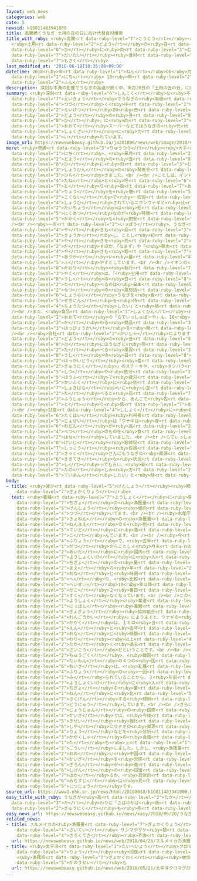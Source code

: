 ```yaml
---
layout: web_news
categories: web
cate: 5
newsid: k10011483941000
title: 高騰続くうなぎ 土用の丑の日に向け代替食材模索
title_with_ruby: <ruby>高騰<rt data-ruby-level="7">こうとう</rt></ruby><ruby>続<rt data-ruby-level="4">つづ</rt></ruby>くうなぎ
  <ruby>土用<rt data-ruby-level="2">どよう</rt></ruby>の<ruby>丑<rt data-ruby-level="8">うし</rt></ruby>の<ruby>日<rt
  data-ruby-level="8">ひ</rt></ruby>に<ruby>向<rt data-ruby-level="3">む</rt></ruby>け<ruby>代替<rt
  data-ruby-level="7">だいたい</rt></ruby><ruby>食材<rt data-ruby-level="4">しょくざい</rt></ruby><ruby>模索<rt
  data-ruby-level="7">もさく</rt></ruby>
last_modified_at: '2018-06-18T18:35:00+09:00'
datetime: 2018<ruby>年<rt data-ruby-level="1">ねん</rt></ruby>06<ruby>月<rt data-ruby-level="1">がつ</rt></ruby>18<ruby>日<rt
  data-ruby-level="1">にち</rt></ruby> 18<ruby>時<rt data-ruby-level="2">じ</rt></ruby>35<ruby>分<rt
  data-ruby-level="2">ふん</rt></ruby>
description: 深刻な不漁の影響でうなぎの高値が続く中、来月20日の「土用の丑の日」に向けて、大手スーパーなどではうなぎの代わりとなる食材に力を入れています。
summary: <ruby>深刻<rt data-ruby-level="6">しんこく</rt></ruby>な<ruby>不漁<rt data-ruby-level="4">ふりょう</rt></ruby>の<ruby>影響<rt
  data-ruby-level="7">えいきょう</rt></ruby>でうなぎの<ruby>高値<rt data-ruby-level="6">たかね</rt></ruby>が<ruby>続<rt
  data-ruby-level="4">つづ</rt></ruby>く<ruby>中<rt data-ruby-level="1">なか</rt></ruby>、<ruby>来月<rt
  data-ruby-level="2">らいげつ</rt></ruby>20<ruby>日<rt data-ruby-level="1">にち</rt></ruby>の「<ruby>土用<rt
  data-ruby-level="2">どよう</rt></ruby>の<ruby>丑<rt data-ruby-level="8">うし</rt></ruby>の<ruby>日<rt
  data-ruby-level="8">ひ</rt></ruby>」に<ruby>向<rt data-ruby-level="3">む</rt></ruby>けて、<ruby>大手<rt
  data-ruby-level="1">おおて</rt></ruby>スーパーなどではうなぎの<ruby>代<rt data-ruby-level="3">か</rt></ruby>わりとなる<ruby>食材<rt
  data-ruby-level="4">しょくざい</rt></ruby>に<ruby>力<rt data-ruby-level="1">ちから</rt></ruby>を<ruby>入<rt
  data-ruby-level="1">い</rt></ruby>れています。
image_url: https://newswebeasy.github.io/ja201806/news/web/image/2018/06/18/K10011483941_1806181916_1806181918_01_02.jpg
more: <ruby>流通<rt data-ruby-level="3">りゅうつう</rt></ruby><ruby>大手<rt data-ruby-level="1">おおて</rt></ruby>の「イオン」は、18<ruby>日<rt
  data-ruby-level="1">にち</rt></ruby>、<ruby>来月<rt data-ruby-level="2">らいげつ</rt></ruby>の<ruby>土用<rt
  data-ruby-level="2">どよう</rt></ruby>の<ruby>丑<rt data-ruby-level="8">うし</rt></ruby>の<ruby>日<rt
  data-ruby-level="8">ひ</rt></ruby>に<ruby>向<rt data-ruby-level="3">む</rt></ruby>けた<ruby>商品<rt
  data-ruby-level="3">しょうひん</rt></ruby>の<ruby>発表会<rt data-ruby-level="3">はっぴょうかい</rt></ruby>を<ruby>開<rt
  data-ruby-level="3">ひら</rt></ruby>きました。<br /><br />ことしは、インドネシア<ruby>産<rt data-ruby-level="4">さん</rt></ruby>のビカーラ<ruby>種<rt
  data-ruby-level="4">たね</rt></ruby>と<ruby>呼<rt data-ruby-level="6">よ</rt></ruby>ばれるうなぎの<ruby>取<rt
  data-ruby-level="7">と</rt></ruby>り<ruby>扱<rt data-ruby-level="7">あつか</rt></ruby>い<ruby>量<rt
  data-ruby-level="4">りょう</rt></ruby>を<ruby>増<rt data-ruby-level="5">ふ</rt></ruby>やします。このうなぎは、<ruby>国内<rt
  data-ruby-level="2">こくない</rt></ruby>で<ruby>一般的<rt data-ruby-level="7">いっぱんてき</rt></ruby>に<ruby>消費<rt
  data-ruby-level="4">しょうひ</rt></ruby>されているニホンウナギと<ruby>比<rt data-ruby-level="5">くら</rt></ruby>べて<ruby>体長<rt
  data-ruby-level="2">たいちょう</rt></ruby>は<ruby>短<rt data-ruby-level="3">みじか</rt></ruby>めですが<ruby>肉厚<rt
  data-ruby-level="5">にくあつ</rt></ruby>なのが<ruby>特徴<rt data-ruby-level="7">とくちょう</rt></ruby>で、<ruby>価格<rt
  data-ruby-level="5">かかく</rt></ruby>も<ruby>割安<rt data-ruby-level="6">わりやす</rt></ruby>だとしています。<br
  /><br /><ruby>一方<rt data-ruby-level="2">いっぽう</rt></ruby>、うなぎ<ruby>以外<rt data-ruby-level="4">いがい</rt></ruby>のかば<ruby>焼<rt
  data-ruby-level="4">や</rt></ruby>きも<ruby>品<rt data-ruby-level="3">しな</rt></ruby>ぞろえを<ruby>強化<rt
  data-ruby-level="3">きょうか</rt></ruby>し、ことし<ruby>初<rt data-ruby-level="4">はじ</rt></ruby>めて「さば」のかば<ruby>焼<rt
  data-ruby-level="4">や</rt></ruby>きを<ruby>売<rt data-ruby-level="2">う</rt></ruby>り<ruby>出<rt
  data-ruby-level="2">だ</rt></ruby>すほか、「なまず」や「<ruby>豚肉<rt data-ruby-level="7">ぶたにく</rt></ruby>」のかば<ruby>焼<rt
  data-ruby-level="4">や</rt></ruby>きも<ruby>取<rt data-ruby-level="7">と</rt></ruby>り<ruby>扱<rt
  data-ruby-level="7">あつか</rt></ruby>い<ruby>量<rt data-ruby-level="4">りょう</rt></ruby>を<ruby>増<rt
  data-ruby-level="5">ふ</rt></ruby>やすとしています。<br /><br />イオンの<ruby>三宅<rt data-ruby-level="8">みやけ</rt></ruby><ruby>香<rt
  data-ruby-level="8">かおり</rt></ruby><ruby>執行<rt data-ruby-level="7">しっこう</rt></ruby><ruby>役<rt
  data-ruby-level="3">やく</rt></ruby>は、「<ruby>土用<rt data-ruby-level="2">どよう</rt></ruby>の<ruby>丑<rt
  data-ruby-level="8">うし</rt></ruby>の<ruby>日<rt data-ruby-level="8">ひ</rt></ruby>にうなぎを<ruby>食<rt
  data-ruby-level="2">た</rt></ruby>べるのは<ruby>日本<rt data-ruby-level="1">にっぽん</rt></ruby>の<ruby>夏<rt
  data-ruby-level="2">なつ</rt></ruby>の<ruby>風物詩<rt data-ruby-level="3">ふうぶつし</rt></ruby>なので、<ruby>将来<rt
  data-ruby-level="6">しょうらい</rt></ruby>うなぎを<ruby>食<rt data-ruby-level="2">た</rt></ruby>べることができなくならないよう、<ruby>責任<rt
  data-ruby-level="5">せきにん</rt></ruby>を<ruby>持<rt data-ruby-level="3">も</rt></ruby>って<ruby>調達<rt
  data-ruby-level="4">ちょうたつ</rt></ruby>したい」と<ruby>話<rt data-ruby-level="2">はな</rt></ruby>しています。<br
  /><br />また、<ruby>食品<rt data-ruby-level="3">しょくひん</rt></ruby><ruby>宅配<rt data-ruby-level="6">たくはい</rt></ruby><ruby>大手<rt
  data-ruby-level="1">おおて</rt></ruby>の「らでぃっしゅぼーや」も、18<ruby>日<rt data-ruby-level="1">にち</rt></ruby>、うなぎに<ruby>代<rt
  data-ruby-level="3">か</rt></ruby>わる<ruby>商品<rt data-ruby-level="3">しょうひん</rt></ruby>の<ruby>発表会<rt
  data-ruby-level="3">はっぴょうかい</rt></ruby>を<ruby>開<rt data-ruby-level="3">ひら</rt></ruby>きました。<br
  /><br /><ruby>会社<rt data-ruby-level="2">かいしゃ</rt></ruby>によりますと、<ruby>江戸時代<rt data-ruby-level="7">えどじだい</rt></ruby>には<ruby>土用<rt
  data-ruby-level="2">どよう</rt></ruby>の<ruby>丑<rt data-ruby-level="8">うし</rt></ruby>の<ruby>日<rt
  data-ruby-level="8">ひ</rt></ruby>にはうなぎに<ruby>限<rt data-ruby-level="5">かぎ</rt></ruby>らず、スタミナがつくものを<ruby>食<rt
  data-ruby-level="2">た</rt></ruby>べる<ruby>風習<rt data-ruby-level="3">ふうしゅう</rt></ruby>があったとして、<ruby>丑<rt
  data-ruby-level="8">うし</rt></ruby>の<ruby>日<rt data-ruby-level="8">ひ</rt></ruby>にかけた<ruby>北海道<rt
  data-ruby-level="2">ほっかいどう</rt></ruby><ruby>産<rt data-ruby-level="4">さん</rt></ruby>の「<ruby>牛肉<rt
  data-ruby-level="2">ぎゅうにく</rt></ruby>」のステーキや、<ruby>タンパク<rt data-ruby-level="5">たんぱく</rt></ruby><ruby>質<rt
  data-ruby-level="5">しつ</rt></ruby>や<ruby>鉄分<rt data-ruby-level="3">てつぶん</rt></ruby>、ビタミンが<ruby>豊富<rt
  data-ruby-level="5">ほうふ</rt></ruby>で<ruby>疲労<rt data-ruby-level="7">ひろう</rt></ruby><ruby>回復<rt
  data-ruby-level="5">かいふく</rt></ruby>に<ruby>効<rt data-ruby-level="5">き</rt></ruby>くとされる「しじみ」、<ruby>暑気払<rt
  data-ruby-level="7">しょきばら</rt></ruby>いに<ruby>小豆<rt data-ruby-level="8">あずき</rt></ruby>を<ruby>食<rt
  data-ruby-level="2">た</rt></ruby>べると<ruby>厄<rt data-ruby-level="7">やく</rt></ruby>よけになるという<ruby>風習<rt
  data-ruby-level="3">ふうしゅう</rt></ruby>から、あんこで<ruby>包<rt data-ruby-level="4">つつ</rt></ruby>んだ「もち」なども、<ruby>取<rt
  data-ruby-level="7">と</rt></ruby>り<ruby>扱<rt data-ruby-level="7">あつか</rt></ruby>うことになりました。<br
  /><br /><ruby>試食<rt data-ruby-level="4">ししょく</rt></ruby>に<ruby>訪<rt data-ruby-level="7">おとず</rt></ruby>れた<ruby>宅配<rt
  data-ruby-level="6">たくはい</rt></ruby><ruby>利用者<rt data-ruby-level="4">りようしゃ</rt></ruby>の<ruby>女性<rt
  data-ruby-level="5">じょせい</rt></ruby>は「ウナギは<ruby>食<rt data-ruby-level="2">た</rt></ruby>べたいけど、とても<ruby>値段<rt
  data-ruby-level="6">ねだん</rt></ruby>が<ruby>高<rt data-ruby-level="2">たか</rt></ruby>いので、ことしは<ruby>別<rt
  data-ruby-level="4">べつ</rt></ruby>のものを<ruby>食<rt data-ruby-level="2">た</rt></ruby>べるのもいいかな」と<ruby>話<rt
  data-ruby-level="2">はな</rt></ruby>していました。<br /><br />らでぃっしゅぼーやの<ruby>藤巻<rt data-ruby-level="7">ふじまき</rt></ruby><ruby>啓二<rt
  data-ruby-level="8">けいじ</rt></ruby><ruby>取締役<rt data-ruby-level="7">とりしまりやく</rt></ruby><ruby>執行<rt
  data-ruby-level="7">しっこう</rt></ruby><ruby>役員<rt data-ruby-level="3">やくいん</rt></ruby>は、「お<ruby>客<rt
  data-ruby-level="3">きゃく</rt></ruby>さんにもうなぎの<ruby>資源<rt data-ruby-level="6">しげん</rt></ruby>が<ruby>危機的<rt
  data-ruby-level="6">ききてき</rt></ruby>な<ruby>状況<rt data-ruby-level="7">じょうきょう</rt></ruby>だと<ruby>知<rt
  data-ruby-level="2">し</rt></ruby>ってもらい、<ruby>新<rt data-ruby-level="2">あら</rt></ruby>たな<ruby>楽<rt
  data-ruby-level="2">たの</rt></ruby>しみ<ruby>方<rt data-ruby-level="2">かた</rt></ruby>を<ruby>提案<rt
  data-ruby-level="5">ていあん</rt></ruby>したい」と<ruby>話<rt data-ruby-level="2">はな</rt></ruby>していました。
body:
- title: <ruby>減少<rt data-ruby-level="5">げんしょう</rt></ruby><ruby>続<rt data-ruby-level="4">つづ</rt></ruby>くウナギの<ruby>漁獲量<rt
    data-ruby-level="7">ぎょかくりょう</rt></ruby>
  text: <ruby>養殖<rt data-ruby-level="7">ようしょく</rt></ruby>に<ruby>使<rt data-ruby-level="3">つか</rt></ruby>われるウナギの<ruby>稚魚<rt
    data-ruby-level="7">ちぎょ</rt></ruby>の<ruby>漁獲量<rt data-ruby-level="7">ぎょかくりょう</rt></ruby>は、<ruby>減少<rt
    data-ruby-level="5">げんしょう</rt></ruby><ruby>傾向<rt data-ruby-level="7">けいこう</rt></ruby>が<ruby>続<rt
    data-ruby-level="4">つづ</rt></ruby>いてます。<br /><br /><ruby>水産庁<rt data-ruby-level="6">すいさんちょう</rt></ruby>によりますと、<ruby>去年<rt
    data-ruby-level="3">きょねん</rt></ruby>の<ruby>漁獲量<rt data-ruby-level="7">ぎょかくりょう</rt></ruby>は15.5トンと、30<ruby>年前<rt
    data-ruby-level="2">ねんまえ</rt></ruby>の６<ruby>割<rt data-ruby-level="6">わり</rt></ruby><ruby>程度<rt
    data-ruby-level="5">ていど</rt></ruby>に<ruby>落<rt data-ruby-level="7">お</rt></ruby>ち<ruby>込<rt
    data-ruby-level="7">こ</rt></ruby>んでいます。<br /><br /><ruby>今<rt data-ruby-level="2">いま</rt></ruby>シーズンも<ruby>不漁<rt
    data-ruby-level="4">ふりょう</rt></ruby>で、<ruby>去年<rt data-ruby-level="3">きょねん</rt></ruby>11<ruby>月<rt
    data-ruby-level="1">がつ</rt></ruby>からことし４<ruby>月末<rt data-ruby-level="4">がつまつ</rt></ruby>までの<ruby>間<rt
    data-ruby-level="2">あいだ</rt></ruby>に<ruby>国内<rt data-ruby-level="2">こくない</rt></ruby>の<ruby>養殖池<rt
    data-ruby-level="7">ようしょくいけ</rt></ruby>に<ruby>入<rt data-ruby-level="1">い</rt></ruby>れられた<ruby>稚魚<rt
    data-ruby-level="7">ちぎょ</rt></ruby>の<ruby>量<rt data-ruby-level="4">りょう</rt></ruby>は14トンと、<ruby>前<rt
    data-ruby-level="2">まえ</rt></ruby>の<ruby>年<rt data-ruby-level="2">とし</rt></ruby>の<ruby>同<rt
    data-ruby-level="2">おな</rt></ruby>じ<ruby>時期<rt data-ruby-level="3">じき</rt></ruby>より28％<ruby>減<rt
    data-ruby-level="5">へ</rt></ruby>り、<ruby>比較<rt data-ruby-level="7">ひかく</rt></ruby>できる<ruby>平成<rt
    data-ruby-level="4">へいせい</rt></ruby>18<ruby>年以降<rt data-ruby-level="6">ねんいこう</rt></ruby>では<ruby>過去<rt
    data-ruby-level="5">かこ</rt></ruby>２<ruby>番目<rt data-ruby-level="2">ばんめ</rt></ruby>に<ruby>少<rt
    data-ruby-level="2">すく</rt></ruby>なくなっています。<br /><br />この<ruby>結果<rt data-ruby-level="4">けっか</rt></ruby>、<ruby>養殖<rt
    data-ruby-level="7">ようしょく</rt></ruby><ruby>業者<rt data-ruby-level="3">ぎょうしゃ</rt></ruby>でつくる「<ruby>日本<rt
    data-ruby-level="1">にっぽん</rt></ruby><ruby>養鰻<rt data-ruby-level="8">ようまん</rt></ruby><ruby>漁業<rt
    data-ruby-level="4">ぎょぎょう</rt></ruby><ruby>協同組合<rt data-ruby-level="4">きょうどうくみあい</rt></ruby><ruby>連合会<rt
    data-ruby-level="4">れんごうかい</rt></ruby>」によりますと、ウナギの<ruby>取引<rt data-ruby-level="3">とりひき</rt></ruby><ruby>価格<rt
    data-ruby-level="5">かかく</rt></ruby>は、１キロ<ruby>当<rt data-ruby-level="2">あ</rt></ruby>たり5300<ruby>円<rt
    data-ruby-level="1">えん</rt></ruby>と<ruby>去年<rt data-ruby-level="3">きょねん</rt></ruby>の<ruby>同<rt
    data-ruby-level="2">おな</rt></ruby>じ<ruby>時期<rt data-ruby-level="3">じき</rt></ruby>より４<ruby>割<rt
    data-ruby-level="6">わり</rt></ruby><ruby>以上<rt data-ruby-level="4">いじょう</rt></ruby><ruby>高<rt
    data-ruby-level="2">たか</rt></ruby>く<ruby>過去<rt data-ruby-level="5">かこ</rt></ruby><ruby>最高<rt
    data-ruby-level="4">さいこう</rt></ruby>だということです。<br /><br /><ruby>日本<rt data-ruby-level="1">にっぽん</rt></ruby>と<ruby>中国<rt
    data-ruby-level="2">ちゅうごく</rt></ruby>、<ruby>韓国<rt data-ruby-level="7">かんこく</rt></ruby>、それに<ruby>台湾<rt
    data-ruby-level="7">たいわん</rt></ruby>の４つの<ruby>国<rt data-ruby-level="2">くに</rt></ruby>と<ruby>地域<rt
    data-ruby-level="6">ちいき</rt></ruby>は、<ruby>乱獲<rt data-ruby-level="7">らんかく</rt></ruby>が<ruby>不漁<rt
    data-ruby-level="4">ふりょう</rt></ruby>の<ruby>一因<rt data-ruby-level="5">いちいん</rt></ruby>だと<ruby>見<rt
    data-ruby-level="1">み</rt></ruby>られていることから、３<ruby>年前<rt data-ruby-level="2">ねんまえ</rt></ruby>のシーズンから<ruby>養殖池<rt
    data-ruby-level="7">ようしょくいけ</rt></ruby>に<ruby>入<rt data-ruby-level="1">い</rt></ruby>れる<ruby>稚魚<rt
    data-ruby-level="7">ちぎょ</rt></ruby>の<ruby>量<rt data-ruby-level="4">りょう</rt></ruby>を2014<ruby>年<rt
    data-ruby-level="1">ねん</rt></ruby>に<ruby>比<rt data-ruby-level="5">くら</rt></ruby>べて20％<ruby>削減<rt
    data-ruby-level="7">さくげん</rt></ruby>する<ruby>規制<rt data-ruby-level="5">きせい</rt></ruby>を<ruby>導入<rt
    data-ruby-level="5">どうにゅう</rt></ruby>しています。<br /><br />さらに<ruby>今月<rt data-ruby-level="2">こんげつ</rt></ruby><ruby>上旬<rt
    data-ruby-level="7">じょうじゅん</rt></ruby>の<ruby>国際<rt data-ruby-level="5">こくさい</rt></ruby><ruby>会議<rt
    data-ruby-level="4">かいぎ</rt></ruby>では、<ruby>今後<rt data-ruby-level="2">こんご</rt></ruby>の<ruby>規制<rt
    data-ruby-level="5">きせい</rt></ruby><ruby>強化<rt data-ruby-level="3">きょうか</rt></ruby>を<ruby>視野<rt
    data-ruby-level="6">しや</rt></ruby>にウナギの<ruby>資源<rt data-ruby-level="6">しげん</rt></ruby><ruby>量<rt
    data-ruby-level="4">りょう</rt></ruby>などを<ruby>分析<rt data-ruby-level="7">ぶんせき</rt></ruby>する<ruby>科学者<rt
    data-ruby-level="3">かがくしゃ</rt></ruby>の<ruby>会議<rt data-ruby-level="4">かいぎ</rt></ruby>を<ruby>立<rt
    data-ruby-level="1">た</rt></ruby>ち<ruby>上<rt data-ruby-level="1">あ</rt></ruby>げることで<ruby>合意<rt
    data-ruby-level="3">ごうい</rt></ruby>しました。しかし、<ruby>漁獲量<rt data-ruby-level="7">ぎょかくりょう</rt></ruby>の<ruby>多<rt
    data-ruby-level="2">おお</rt></ruby>い<ruby>中国<rt data-ruby-level="2">ちゅうごく</rt></ruby>が<ruby>会議<rt
    data-ruby-level="4">かいぎ</rt></ruby>を<ruby>欠席<rt data-ruby-level="4">けっせき</rt></ruby>しているため<ruby>議論<rt
    data-ruby-level="6">ぎろん</rt></ruby>が<ruby>進<rt data-ruby-level="3">すす</rt></ruby>んでおらず、<ruby>資源<rt
    data-ruby-level="6">しげん</rt></ruby>の<ruby>回復<rt data-ruby-level="5">かいふく</rt></ruby>をどう<ruby>図<rt
    data-ruby-level="7">はか</rt></ruby>るか、<ruby>具体的<rt data-ruby-level="4">ぐたいてき</rt></ruby>な<ruby>道筋<rt
    data-ruby-level="6">みちすじ</rt></ruby>は<ruby>見<rt data-ruby-level="1">み</rt></ruby>えていないのが<ruby>実情<rt
    data-ruby-level="5">じつじょう</rt></ruby>です。
source_url: https://www3.nhk.or.jp/news/html/20180618/k10011483941000.html
easy_title_with_ruby: うなぎが<ruby>高<rt data-ruby-level="2">たか</rt></ruby>い <ruby>代<rt
  data-ruby-level="3">か</rt></ruby>わりに「さばのかば<ruby>焼<rt data-ruby-level="4">や</rt></ruby>き」や<ruby>牛肉<rt
  data-ruby-level="2">ぎゅうにく</rt></ruby>も<ruby>売<rt data-ruby-level="2">う</rt></ruby>る
easy_news_url: https://newswebeasy.github.io/news/easy/2018/06/20/うなぎが高い-代わりにさばのかば焼きや牛肉も売る
related_news:
- title: スルメイカの<ruby>漁獲量<rt data-ruby-level="7">ぎょかくりょう</rt></ruby><ruby>過去<rt data-ruby-level="5">かこ</rt></ruby><ruby>最低<rt
    data-ruby-level="4">さいてい</rt></ruby> サンマやサケ<ruby>類<rt data-ruby-level="4">るい</rt></ruby>も<ruby>記録的<rt
    data-ruby-level="4">きろくてき</rt></ruby><ruby>不漁<rt data-ruby-level="4">ふりょう</rt></ruby>
  url: https://newswebeasy.github.io/news/web/2018/04/26/スルメイカの漁獲量過去最低-サンマやサケ類も記録的不漁
- title: <ruby>太平洋<rt data-ruby-level="3">たいへいよう</rt></ruby>クロマグロの<ruby>資源<rt data-ruby-level="6">しげん</rt></ruby><ruby>量<rt
    data-ruby-level="4">りょう</rt></ruby><ruby>回復<rt data-ruby-level="5">かいふく</rt></ruby>
    <ruby>漁獲枠<rt data-ruby-level="7">ぎょかくわく</rt></ruby><ruby>増加<rt data-ruby-level="5">ぞうか</rt></ruby>の<ruby>可能性<rt
    data-ruby-level="5">かのうせい</rt></ruby>も
  url: https://newswebeasy.github.io/news/web/2018/05/21/太平洋クロマグロの資源量回復-漁獲枠増加の可能性も
...
```

